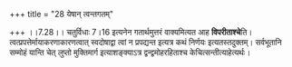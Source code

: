 +++
title = "28 येषान् त्वन्तगतम्"

+++
।।7.28।। चतुर्विधाः 7।16 इत्यनेन गतार्थमुत्तरं वाक्यमित्यत आह
**विपरीताश्चे**ति। त्वत्प्रपत्तेर्मायाकरणाकारणत्वात् स्वदोषाद्वा त्वां न
प्रपद्यन्त इत्यत्र कथं निर्णयः इत्यतस्तदुक्तम्। सर्वभूतानि सम्मोहं
यान्ति चेत् लुप्तो मुक्तिमार्ग इत्याशङ्क्याऽत्र द्वन्द्वमोहरहिताश्च
केचित्सन्तीत्याहेत्यर्थः।
